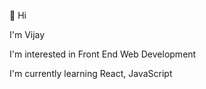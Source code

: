 🖖 Hi

I'm Vijay

I'm interested in Front End Web Development

I'm currently learning React, JavaScript


<!---
VijayParkash/VijayParkash is a ✨ special ✨ repository because its `README.md` (this file) appears on your GitHub profile.
You can click the Preview link to take a look at your changes.
--->
